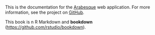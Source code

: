 This is the documentation for the [Arabesque](http://arabesque.ifsttar.fr/) web application.
For more information, see the project on [GitHub](https://github.com/gflowiz/Gflowiz-Arabesques).

This book is n R Markdown and **bookdown** (https://github.com/rstudio/bookdown). 
